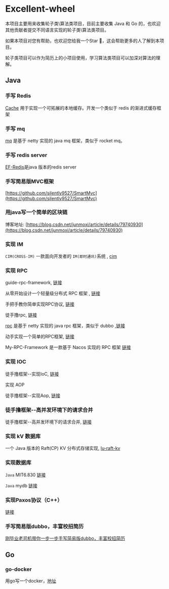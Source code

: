 # Excellent-wheel

本项目主要用来收集轮子类\算法类项目，目前主要收集 Java 和 Go 的，也欢迎其他贡献者提交不同语言实现的轮子类\算法类项目。

如果本项目对您有帮助，也欢迎您给我一个Star 🌟，这会帮助更多的人了解到本项目。

轮子类项目可以作为简历上的小项目使用，学习算法类项目可以加深对算法的理解。

## Java

### 手写 Redis

[Cache](https://github.com/houbb/cache) 用于实现一个可拓展的本地缓存。开发一个类似于 redis 的渐进式缓存框架

### 手写 mq

[mq](https://github.com/houbb/mq) 是基于 netty 实现的 java mq 框架，类似于 rocket mq。

### 手写 redis server

[EF-Redis](https://github.com/wiqer/ef-redis)是java 版本的redis server

### 手写简易版MVC框架

[https://github.com/silently9527/SmartMvc](https://github.com/silently9527/SmartMvc)

### 用java写一个简单的区块链

博客地址: [https://blog.csdn.net/junmoxi/article/details/79740930](https://blog.csdn.net/junmoxi/article/details/79740930)

### 实现 IM

`CIM(CROSS-IM)` 一款面向开发者的 `IM(即时通讯)`系统 , [cim](https://github.com/crossoverJie/cim)

### 实现 RPC

guide-rpc-framework, [链接](https://github.com/Snailclimb/guide-rpc-framework)

从零开始设计一个轻量级分布式 RPC 框架 , [链接](https://gitee.com/veal98/RPC-FromScratch)

手把手教你简单实现RPC协议, [链接](https://juejin.cn/post/7121298076861464583)

徒手撸rpc, [链接](https://github.com/diaozxin007/DouRpc)

[rpc](https://github.com/houbb/rpc) 是基于 netty 实现的 java rpc 框架，类似于 dubbo ,[链接](https://github.com/houbb/rpc)

动手实现一个简单的RPC框架, [链接](https://learn.lianglianglee.com/%E4%B8%93%E6%A0%8F/%E6%B6%88%E6%81%AF%E9%98%9F%E5%88%97%E9%AB%98%E6%89%8B%E8%AF%BE/31%20%20%E5%8A%A8%E6%89%8B%E5%AE%9E%E7%8E%B0%E4%B8%80%E4%B8%AA%E7%AE%80%E5%8D%95%E7%9A%84RPC%E6%A1%86%E6%9E%B6%EF%BC%88%E4%B8%80%EF%BC%89%EF%BC%9A%E5%8E%9F%E7%90%86%E5%92%8C%E7%A8%8B%E5%BA%8F%E7%9A%84%E7%BB%93%E6%9E%84.md)

My-RPC-Framework 是一款基于 Nacos 实现的 RPC 框架 [链接](https://github.com/CN-GuoZiyang/My-RPC-Framework)

### 实现 IOC

徒手撸框架--实现IoC, [链接](https://xilidou.com/2018/01/08/spring-ioc/)

实现 AOP

徒手撸框架--实现Aop, [链接](https://xilidou.com/2018/01/13/spring-aop/)

### 徒手撸框架--高并发环境下的请求合并

徒手撸框架--高并发环境下的请求合并, [链接](https://xilidou.com/2018/01/22/merge-request/)

### 实现 kV 数据库

一个 Java 版本的 Raft(CP) KV 分布式存储实现, [lu-raft-kv](http://thinkinjava.cn/2019/01/12/2019/2019-01-12-lu-raft-kv/ )

### 实现数据库

`Java` MIT6.830 [链接](http://db.lcs.mit.edu/6.830/)

`Java` mydb [链接](https://ziyang.moe/cs/project/mydb/)

### 实现Paxos协议（C++）

[链接](https://github.com/zzy590/zpaxos)

### 手写简易版dubbo，丰富校招简历

[刚毕业老司机带你一步一步手写简易版dubbo，丰富校招简历](nowcoder.com/discuss/post/353158960331038720)

## Go

### go-docker

用go写一个docker，[地址](https://github.com/pibigstar/go-docker)



